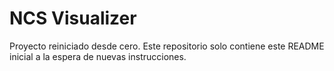 # NCS Visualizer

Proyecto reiniciado desde cero. Este repositorio solo contiene este README inicial a la espera de nuevas instrucciones.
